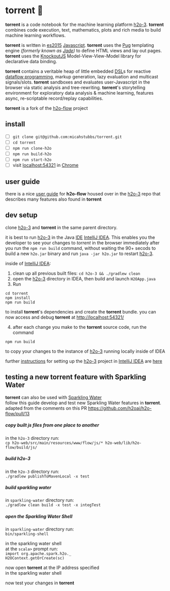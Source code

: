 # torrent 🌊

**torrent** is a code notebook for the machine learning platform [h2o-3](https://github.com/h2oai/h2o-3). **torrent** combines code execution, text, mathematics, plots and rich media to build machine learning workflows.  

**torrent** is written in [es2015](https://babeljs.io/learn-es2015/) [Javascript](https://en.wikipedia.org/wiki/JavaScript). **torrent** uses the [Pug](https://github.com/pugjs/pug) templating engine _(formerly known as [Jade](https://github.com/pugjs/pug#rename-from-jade))_ to define HTML views and lay out pages.  **torrent** uses the [KnockoutJS](https://github.com/knockout/knockout) Model-View-View-Model library for declarative data binding.  

**torrent** contains a veritable heap of little embedded [DSL](https://en.wikipedia.org/wiki/Domain-specific_language)s for reactive [dataflow programming](https://en.wikipedia.org/wiki/Dataflow_programming), markup generation, lazy evaluation and multicast signals/slots. **torrent** sandboxes and evaluates user-Javascript in the browser via static analysis and tree-rewriting. **torrent**'s storytelling environment for exploratory data analysis & machine learning, features async, re-scriptable record/replay capabilities.

**torrent** is a fork of the [h2o-flow](https://github.com/h2oai/h2o-flow) project

## install

- [ ] `git clone git@github.com:micahstubbs/torrent.git`
- [ ] `cd torrent`
- [ ] `npm run clone-h2o`
- [ ] `npm run build-h2o`
- [ ] `npm run start-h2o`
- [ ] visit [localhost:54321](localhost:54321) in [Chrome](https://www.google.com/chrome/)

## user guide

there is a nice [user guide](https://github.com/h2oai/h2o-3/blob/8858aac90dce771f9025b16948b675f92b542715/h2o-docs/src/product/flow/README.md) for **h2o-flow** housed over in the [h2o-3](https://github.com/h2oai/h2o-3) repo that describes many features also found in **torrent**

## dev setup

clone [h2o-3](https://github.com/h2oai/h2o-3) and **torrent** in the same parent directory. 

it is best to run [h2o-3](https://github.com/h2oai/h2o-3) in the Java [IDE](https://en.wikipedia.org/wiki/Integrated_development_environment) [IntelliJ IDEA](https://www.jetbrains.com/idea/).  This enables you the developer to see your changes to *torrent*  in the browser immediately after you run the `npm run build` command, without waiting the 90+ secods to build a new `h2o.jar` binary and run `java -jar h2o.jar` to restart [h2o-3](https://github.com/h2oai/h2o-3).  

inside of [IntelliJ IDEA](https://www.jetbrains.com/idea/):

1. clean up all previous built files:  `cd h2o-3 && ./gradlew clean`
2. open the [h2o-3](https://github.com/h2oai/h2o-3) directory in IDEA, then build and launch `H2OApp.java`
3. Run 

```
cd torrent
npm install
npm run build
```

to install **torrent**'s dependencies and create the **torrent** bundle. you can now access and debug **torrent** at [http://localhost:54321/](http://localhost:54321/)

4. after each change you make to the **torrent** source code, run the command 

`npm run build`

to copy your changes to the instance of [h2o-3](https://github.com/h2oai/h2o-3) running locally inside of IDEA

further [instructions](https://github.com/h2oai/h2o-3#47-setting-up-your-preferred-ide-environment) for setting up the [h2o-3](https://github.com/h2oai/h2o-3) project in [IntelliJ IDEA]() are [here](https://github.com/h2oai/h2o-3#47-setting-up-your-preferred-ide-environment)


## testing a new **torrent** feature with Sparkling Water  

**torrent** can also be used with [Sparkling Water](https://github.com/h2oai/sparkling-water)  
follow this guide develop and test new Sparkling Water features in **torrent**.  
adapted from the comments on this PR https://github.com/h2oai/h2o-flow/pull/13  

##### copy built js files from one place to another  
in the `h2o-3` directory run:  
`cp h2o-web/src/main/resources/www/flow/js/* h2o-web/lib/h2o-flow/build/js/`  

##### build h2o-3  
in the `h2o-3` directory run:  
`./gradlew publishToMavenLocal -x test`  

##### build sparkling water  
in `sparkling-water` directory run:  
`./gradlew clean build -x test -x integTest`  

##### open the Sparkling Water Shell  
in `sparkling-water` directory run:  
`bin/sparkling-shell`  

in the sparkling water shell  
at the `scala>` prompt run:  
`import org.apache.spark.h2o._`  
`H2OContext.getOrCreate(sc)`  

now open **torrent** at the IP address specified  
in the sparkling water shell  

now test your changes in **torrent**  